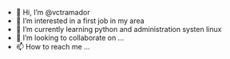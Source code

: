 - 👋 Hi, I’m @vctramador
- 👀 I’m interested in a first job in my area
- 🌱 I’m currently learning python and administration systen linux
- 💞️ I’m looking to collaborate on ...
- 📫 How to reach me ...

<!---
vctramador/vctramador is a ✨ special ✨ repository because its `README.md` (this file) appears on your GitHub profile.
You can click the Preview link to take a look at your changes.
--->
